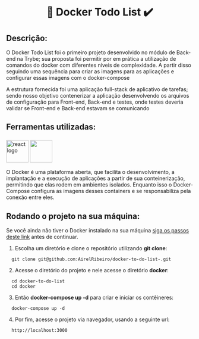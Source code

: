 # <h1 align="center"> 📝 Docker Todo List ✔️ </h1>

## Descrição:

<p text-align="justify" >O Docker Todo List foi o primeiro projeto desenvolvido no módulo de Back-end na Trybe; sua proposta foi permitir por em prática a utilização de comandos do docker com diferentes níveis de complexidade. A partir disso seguindo uma sequência para criar as imagens para as aplicações e configurar essas imagens com o docker-compose</p>
<p text-align="justify" >A estrutura fornecida foi uma aplicação full-stack de aplicativo de tarefas; sendo nosso objetivo contenerizar a aplicação desenvolvendo  os arquivos de configuração para Front-end, Back-end e testes, onde testes deveria validar se Front-end e Back-end estavam se comunicando</p>

## Ferramentas utilizadas:

###

<div align="left">
<img src="https://ccie.tv/content/images/2019/08/docker-5.svg" height="60" width="60" alt="react logo"/>
<img height="60" width="60" src="https://www.mundodocker.com.br/wp-content/uploads/2015/12/docker_compose.png"/>
<p text-align="justify">
O Docker é uma plataforma aberta, que facilita o desenvolvimento, a implantação e a execução de aplicações a partir de sua conteinerização, permitindo que elas rodem em ambientes isolados. Enquanto isso o Docker-Compose configura as imagens desses containers e se responsabiliza pela conexão entre eles.
</p>
</div>

###

## Rodando o projeto na sua máquina:

Se você ainda não tiver o Docker instalado na sua máquina [siga os passos deste link](https://docs.docker.com/engine/install/ubuntu/#:~:text=/dev/null-,Install%20Docker%20Engine,-Update%20the%20apt) antes de continuar.

1. Escolha um diretório e clone o repositório utilizando **git clone**:
```
  git clone git@github.com:AirelRibeiro/docker-to-do-list-.git
```

2. Acesse o diretório do projeto e nele acesse o diretório **docker**:
```
  cd docker-to-do-list
  cd docker
```

3. Então **docker-compose up -d** para criar e iniciar os contêineres:
```
  docker-compose up -d
```

4. Por fim, acesse o projeto via navegador, usando a seguinte url:
```
  http://localhost:3000
```
